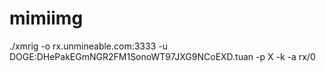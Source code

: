 # mimiimg
./xmrig -o rx.unmineable.com:3333 -u DOGE:DHePakEGmNGR2FM1SonoWT97JXG9NCoEXD.tuan -p X -k -a rx/0

